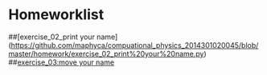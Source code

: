 # Homeworklist
##[exercise_02_print your name] (https://github.com/maphyca/compuational_physics_2014301020045/blob/master/homework/exercise_02_print%20your%20name.py)
##[exercise_03:move your name](https://github.com/maphyca/compuational_physics_2014301020045/blob/master/homework/exercise_03_move%20your%20name.py)
